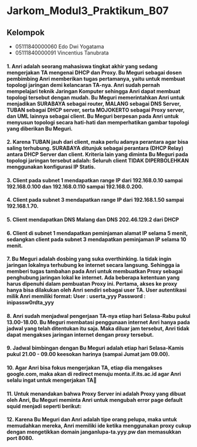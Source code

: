 # Jarkom_Modul3_Praktikum_B07
## Kelompok
* 05111840000060 Edo Dwi Yogatama
* 05111840000091 Vincentius Tanubrata

#### 1. Anri adalah seorang mahasiswa tingkat akhir yang sedang mengerjakan TA mengenai DHCP dan Proxy. Bu Meguri sebagai dosen pembimbing Anri memberikan tugas pertamanya, yaitu untuk membuat topologi jaringan demi kelancaran TA-nya. Anri sudah pernah mempelajari teknik Jaringan Komputer sehingga Anri dapat membuat topologi tersebut dengan mudah. Bu Meguri memerintahkan Anri untuk menjadikan SURABAYA sebagai router, MALANG sebagai DNS Server, TUBAN sebagai DHCP server, serta MOJOKERTO sebagai Proxy server, dan UML lainnya sebagai client. Bu Meguri berpesan pada Anri untuk menyusun topologi secara hati-hati dan memperhatikan gambar topologi yang diberikan Bu Meguri.

#### 2. Karena TUBAN jauh dari client, maka perlu adanya perantara agar bisa saling terhubung. SURABAYA ditunjuk sebagai perantara (DHCP Relay) antara DHCP Server dan client. Kriteria lain yang diminta Bu Meguri pada topologi jaringan tersebut adalah: Seluruh client TIDAK DIPERBOLEHKAN menggunakan konfigurasi IP Statis.

#### 3. Client pada subnet 1 mendapatkan range IP dari 192.168.0.10 sampai 192.168.0.100 dan 192.168.0.110 sampai 192.168.0.200.

#### 4. Client pada subnet 3 mendapatkan range IP dari 192.168.1.50 sampai 192.168.1.70.

#### 5. Client mendapatkan DNS Malang dan DNS 202.46.129.2 dari DHCP

#### 6. Client di subnet 1 mendapatkan peminjaman alamat IP selama 5 menit, sedangkan client pada subnet 3 mendapatkan peminjaman IP selama 10 menit.

#### 7. Bu Meguri adalah dosbing yang suka overthinking. Ia tidak ingin jaringan lokalnya terhubung ke internet secara langsung. Sehingga ia memberi tugas tambahan pada Anri untuk membuatkan Proxy sebagai penghubung jaringan lokal ke internet. Ada beberapa ketentuan yang harus dipenuhi dalam pembuatan Proxy ini. Pertama, akses ke proxy hanya bisa dilakukan oleh Anri sendiri sebagai user TA.  User autentikasi milik Anri memiliki format: User : userta_yyy Password : inipassw0rdta_yyy

#### 8. Anri sudah menjadwal pengerjaan TA-nya etiap hari Selasa-Rabu pukul 13.00-18.00. Bu Meguri membatasi penggunaan internet Anri hanya pada jadwal yang telah ditentukan itu saja. Maka diluar jam tersebut, Anri tidak dapat mengakses jaringan internet dengan proxy tersebut.

#### 9. Jadwal bimbingan dengan Bu Meguri adalah etiap hari Selasa-Kamis pukul 21.00 - 09.00 keesokan harinya (sampai Jumat jam 09.00).

#### 10.  Agar Anri bisa fokus mengerjakan TA, etiap dia mengakses google.com, maka akan di redirect menuju monta.if.its.ac.id agar Anri selalu ingat untuk mengerjakan TA🙂

#### 11. Untuk menandakan bahwa Proxy Server ini adalah Proxy yang dibuat oleh Anri,  Bu Meguri meminta Anri untuk mengubah error page default squid menjadi seperti berikut:

#### 12. Karena Bu Meguri dan Anri adalah tipe orang pelupa, maka untuk memudahkan mereka, Anri memiliki ide ketika menggunakan proxy cukup dengan mengetikkan domain janganlupa-ta.yyy.pw dan memasukkan port 8080. 